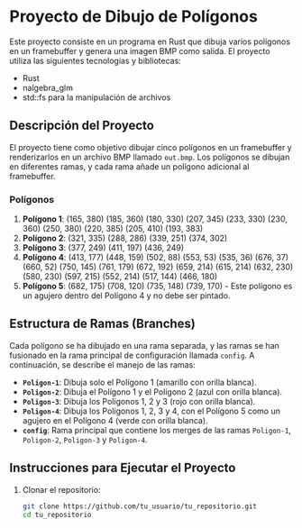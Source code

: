 # Proyecto de Dibujo de Polígonos

Este proyecto consiste en un programa en Rust que dibuja varios polígonos en un framebuffer y genera una imagen BMP como salida. El proyecto utiliza las siguientes tecnologías y bibliotecas:

- Rust
- nalgebra_glm
- std::fs para la manipulación de archivos

## Descripción del Proyecto

El proyecto tiene como objetivo dibujar cinco polígonos en un framebuffer y renderizarlos en un archivo BMP llamado `out.bmp`. Los polígonos se dibujan en diferentes ramas, y cada rama añade un polígono adicional al framebuffer.

### Polígonos

1. **Polígono 1**: (165, 380) (185, 360) (180, 330) (207, 345) (233, 330) (230, 360) (250, 380) (220, 385) (205, 410) (193, 383)
2. **Polígono 2**: (321, 335) (288, 286) (339, 251) (374, 302)
3. **Polígono 3**: (377, 249) (411, 197) (436, 249)
4. **Polígono 4**: (413, 177) (448, 159) (502, 88) (553, 53) (535, 36) (676, 37) (660, 52) (750, 145) (761, 179) (672, 192) (659, 214) (615, 214) (632, 230) (580, 230) (597, 215) (552, 214) (517, 144) (466, 180)
5. **Polígono 5**: (682, 175) (708, 120) (735, 148) (739, 170) - Este polígono es un agujero dentro del Polígono 4 y no debe ser pintado.

## Estructura de Ramas (Branches)

Cada polígono se ha dibujado en una rama separada, y las ramas se han fusionado en la rama principal de configuración llamada `config`. A continuación, se describe el manejo de las ramas:

- **`Poligon-1`**: Dibuja solo el Polígono 1 (amarillo con orilla blanca).
- **`Poligon-2`**: Dibuja el Polígono 1 y el Polígono 2 (azul con orilla blanca).
- **`Poligon-3`**: Dibuja los Polígonos 1, 2 y 3 (rojo con orilla blanca).
- **`Poligon-4`**: Dibuja los Polígonos 1, 2, 3 y 4, con el Polígono 5 como un agujero en el Polígono 4 (verde con orilla blanca).
- **`config`**: Rama principal que contiene los merges de las ramas `Poligon-1`, `Poligon-2`, `Poligon-3` y `Poligon-4`.

## Instrucciones para Ejecutar el Proyecto

1. Clonar el repositorio:
   ```sh
   git clone https://github.com/tu_usuario/tu_repositorio.git
   cd tu_repositorio
